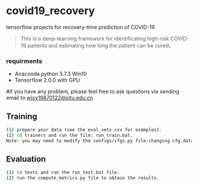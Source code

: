 # covid19_recovery
tensorflow projects for recovery-time prediction of COVID-19

> This is a deep-learning framework for identificating high-risk COVID-19 patients and estimating how long the patient can be cured。

### requirments
- Anaconda python 3.7.3 Win10
- Tensorflow 2.0.0 with GPU


#if you have any problem, please feel free to ask questions via sending email to wjcy19870122@sjtu.edu.cn
## Training

``` bash
(1) prepare your data (see the eval_sets.csv for examples).
(2) cd trainers and run the file: run_train.bat.
Note: you may need to modify the configs/cfgs.py file:changing cfg.data_set to the directory of your dataset.
```
##  Evaluation
``` bash
(1) cd tests and run the run_test.bat file.
(2) run the compute_metrics.py file to obtain the results.
```

